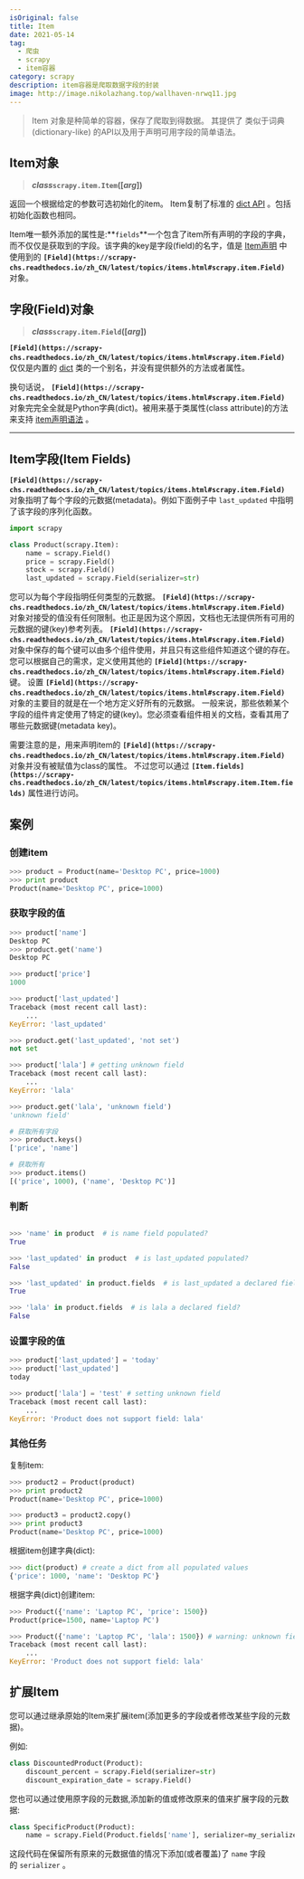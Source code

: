 ```yaml
---
isOriginal: false
title: Item
date: 2021-05-14
tag:
  - 爬虫
  - scrapy
  - item容器
category: scrapy
description: item容器是爬取数据字段的封装
image: http://image.nikolazhang.top/wallhaven-nrwq11.jpg
---
```


> Item 对象是种简单的容器，保存了爬取到得数据。 其提供了 类似于词典(dictionary-like) 的API以及用于声明可用字段的简单语法。

## ****Item对象****

> ***class*`scrapy.item.Item`([*arg*])**

返回一个根据给定的参数可选初始化的item。
Item复制了标准的 [dict API](http://docs.python.org/library/stdtypes.html#dict) 。包括初始化函数也相同。

Item唯一额外添加的属性是:**`fields`**一个包含了item所有声明的字段的字典，而不仅仅是获取到的字段。该字典的key是字段(field)的名字，值是 [Item声明](https://scrapy-chs.readthedocs.io/zh_CN/latest/topics/items.html#topics-items-declaring) 中使用到的 **`[Field](https://scrapy-chs.readthedocs.io/zh_CN/latest/topics/items.html#scrapy.item.Field)`** 对象。

## ****字段(Field)对象****

> ***class*`scrapy.item.Field`([*arg*])**

**`[Field](https://scrapy-chs.readthedocs.io/zh_CN/latest/topics/items.html#scrapy.item.Field)`** 仅仅是内置的 [dict](http://docs.python.org/library/stdtypes.html#dict) 类的一个别名，并没有提供额外的方法或者属性。

换句话说， **`[Field](https://scrapy-chs.readthedocs.io/zh_CN/latest/topics/items.html#scrapy.item.Field)`** 对象完完全全就是Python字典(dict)。被用来基于类属性(class attribute)的方法来支持 [item声明语法](https://scrapy-chs.readthedocs.io/zh_CN/latest/topics/items.html#topics-items-declaring) 。

---

## **Item字段(Item Fields)**

**`[Field](https://scrapy-chs.readthedocs.io/zh_CN/latest/topics/items.html#scrapy.item.Field)`** 对象指明了每个字段的元数据(metadata)。例如下面例子中 `last_updated` 中指明了该字段的序列化函数。

```python
import scrapy

class Product(scrapy.Item):
    name = scrapy.Field()
    price = scrapy.Field()
    stock = scrapy.Field()
    last_updated = scrapy.Field(serializer=str)
```

您可以为每个字段指明任何类型的元数据。 **`[Field](https://scrapy-chs.readthedocs.io/zh_CN/latest/topics/items.html#scrapy.item.Field)`** 对象对接受的值没有任何限制。也正是因为这个原因，文档也无法提供所有可用的元数据的键(key)参考列表。 **`[Field](https://scrapy-chs.readthedocs.io/zh_CN/latest/topics/items.html#scrapy.item.Field)`** 对象中保存的每个键可以由多个组件使用，并且只有这些组件知道这个键的存在。您可以根据自己的需求，定义使用其他的 **`[Field](https://scrapy-chs.readthedocs.io/zh_CN/latest/topics/items.html#scrapy.item.Field)`** 键。 设置 **`[Field](https://scrapy-chs.readthedocs.io/zh_CN/latest/topics/items.html#scrapy.item.Field)`** 对象的主要目的就是在一个地方定义好所有的元数据。 一般来说，那些依赖某个字段的组件肯定使用了特定的键(key)。您必须查看组件相关的文档，查看其用了哪些元数据键(metadata key)。

需要注意的是，用来声明item的 **`[Field](https://scrapy-chs.readthedocs.io/zh_CN/latest/topics/items.html#scrapy.item.Field)`** 对象并没有被赋值为class的属性。 不过您可以通过 **`[Item.fields](https://scrapy-chs.readthedocs.io/zh_CN/latest/topics/items.html#scrapy.item.Item.fields)`** 属性进行访问。

## 案例

### 创建item

```python
>>> product = Product(name='Desktop PC', price=1000)
>>> print product
Product(name='Desktop PC', price=1000)
```

### 获取字段的值

```python
>>> product['name']
Desktop PC
>>> product.get('name')
Desktop PC

>>> product['price']
1000

>>> product['last_updated']
Traceback (most recent call last):
    ...
KeyError: 'last_updated'

>>> product.get('last_updated', 'not set')
not set

>>> product['lala'] # getting unknown field
Traceback (most recent call last):
    ...
KeyError: 'lala'

>>> product.get('lala', 'unknown field')
'unknown field'

# 获取所有字段
>>> product.keys()
['price', 'name']

# 获取所有
>>> product.items()
[('price', 1000), ('name', 'Desktop PC')]
```

### 判断

```python

>>> 'name' in product  # is name field populated?
True

>>> 'last_updated' in product  # is last_updated populated?
False

>>> 'last_updated' in product.fields  # is last_updated a declared field?
True

>>> 'lala' in product.fields  # is lala a declared field?
False
```

### 设置字段的值

```python
>>> product['last_updated'] = 'today'
>>> product['last_updated']
today

>>> product['lala'] = 'test' # setting unknown field
Traceback (most recent call last):
    ...
KeyError: 'Product does not support field: lala'
```

### **其他任务**

复制item:

```python
>>> product2 = Product(product)
>>> print product2
Product(name='Desktop PC', price=1000)

>>> product3 = product2.copy()
>>> print product3
Product(name='Desktop PC', price=1000)
```

根据item创建字典(dict):

```python
>>> dict(product) # create a dict from all populated values
{'price': 1000, 'name': 'Desktop PC'}
```

根据字典(dict)创建item:

```python
>>> Product({'name': 'Laptop PC', 'price': 1500})
Product(price=1500, name='Laptop PC')

>>> Product({'name': 'Laptop PC', 'lala': 1500}) # warning: unknown field in dict
Traceback (most recent call last):
    ...
KeyError: 'Product does not support field: lala'
```

## **扩展Item**

您可以通过继承原始的Item来扩展item(添加更多的字段或者修改某些字段的元数据)。

例如:

```python
class DiscountedProduct(Product):
    discount_percent = scrapy.Field(serializer=str)
    discount_expiration_date = scrapy.Field()
```

您也可以通过使用原字段的元数据,添加新的值或修改原来的值来扩展字段的元数据:

```python
class SpecificProduct(Product):
    name = scrapy.Field(Product.fields['name'], serializer=my_serializer)
```

这段代码在保留所有原来的元数据值的情况下添加(或者覆盖)了 `name` 字段的 `serializer` 。